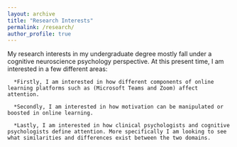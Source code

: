 ```yaml
---
layout: archive
title: "Research Interests"
permalink: /research/
author_profile: true
---
```

My research interests in my undergraduate degree mostly fall under a cognitive neuroscience psychology perspective. At this present time, I am interested in a few different areas:

      *Firstly, I am interested in how different components of online learning platforms such as (Microsoft Teams and Zoom) affect attention.

      *Secondly, I am interested in how motivation can be manipulated or boosted in online learning.
      
      *Lastly, I am interested in how clinical psychologists and cognitive psychologists define attention. More specifically I am looking to see what similarities and differences exist between the two domains.
